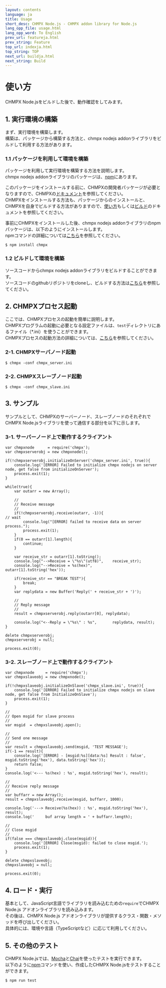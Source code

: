 ```yaml
---
layout: contents
language: ja
title: Usage
short_desc: CHMPX Node.js - CHMPX addon library for Node.js
lang_opp_file: usage.html
lang_opp_word: To English
prev_url: featureja.html
prev_string: Feature
top_url: indexja.html
top_string: TOP
next_url: buildja.html
next_string: Build
---
```


# 使い方
CHMPX Node.jsをビルドした後で、動作確認をしてみます。

## 1. 実行環境の構築
まず、実行環境を構築します。  
構築は、パッケージから構築する方法と、chmpx nodejs addonライブラリをビルドして利用する方法があります。

### 1.1 パッケージを利用して環境を構築
パッケージを利用して実行環境を構築する方法を説明します。  
chmpx nodejs addonライブラリのパッケージは、[npm](https://www.npmjs.com/package/chmpx)にあります。  

このパッケージをインストールする前に、CHMPXの開発者パッケージが必要となりますので、CHMPXの[ドキュメント](https://chmpx.antpick.ax/indexja.html)を参照してください。  
CHMPXをインストールする方法も、パッケージからのインストールと、CHMPXを自身でビルドする方法がありますので、[使い方](https://chmpx.antpick.ax/usageja.html)もしくは[ビルド](https://chmpx.antpick.ax/buildja.html)のドキュメントを参照してください。  

事前にCHMPXをインストールした後、chmpx nodejs addonライブラリのnpmパッケージは、以下のようにインストールします。  
npmコマンドの詳細については[こちら](https://docs.npmjs.com/misc/index.html#npm1)を参照してください。  
```
$ npm install chmpx
```
### 1.2 ビルドして環境を構築
ソースコードからchmpx nodejs addonライブラリをビルドすることができます。  
ソースコードのgithubリポジトリをcloneし、ビルドする方法は[こちら](https://nodejs.chmpx.antpick.ax/buildja.html)を参照してください。

## 2. CHMPXプロセス起動
ここでは、CHMPXプロセスの起動を簡単に説明します。  
CHMPXプログラムの起動に必要となる設定ファイルは、`test`ディレクトリにあるファイル（*.ini）を使うことができます。  
CHMPXプロセスの起動方法の詳細については、[こちら](https://chmpx.antpick.ax/usageja.html)を参照してください。

### 2-1. CHMPXサーバノード起動
```
$ chmpx -conf chmpx_server.ini
```
### 2-2. CHMPXスレーブノード起動
```
$ chmpx -conf chmpx_slave.ini
```

## 3. サンプル
サンプルとして、CHMPXのサーバーノード、スレーブノードのそれぞれでCHMPX Node.jsライブラリを使って通信する部分を以下に示します。

### 3-1. サーバーノード上で動作するクライアント
```
var chmpxnode      = require('chmpx');
var chmpxserverobj = new chmpxnode();

if(!chmpxserverobj.initializeOnServer('chmpx_server.ini', true)){
	console.log('[ERROR] Failed to initialize chmpx nodejs on server node, get false from initializeOnServer');
	process.exit(1);
}

while(true){
	var outarr = new Array();

	//
	// Receive message
	//
	if(!chmpxserverobj.receive(outarr, -1)){								// wait
		console.log("[ERROR] failed to receive data on server process.");
		process.exit(1);
	}
	if(0 == outarr[1].length){
		continue;
	}

	var receive_str = outarr[1].toString();
	console.log("-->Receive = \"%s\"(utf8)",	receive_str);
	console.log("-->Receive = %s(hex)",			outarr[1].toString('hex'));

	if(receive_str == "BREAK TEST"){
		break;
	}
	var replydata = new Buffer('Reply(' + receive_str + ')');

	//
	// Reply message
	//
	result = chmpxserverobj.reply(outarr[0], replydata);

	console.log("<--Reply = \"%s\" : %s", 		replydata, result);
}

delete chmpxserverobj;
chmpxserverobj = null;

process.exit(0);
```

### 3-2. スレーブノード上で動作するクライアント
```
var chmpxnode     = require('chmpx');
var chmpxslaveobj = new chmpxnode();

if(!chmpxslaveobj.initializeOnSlave('chmpx_slave.ini', true)){
	console.log('[ERROR] Failed to initialize chmpx nodejs on slave node, get false from InitializeOnSlave');
	process.exit(1);
}

//
// Open msgid for slave process
//
var msgid  = chmpxslaveobj.open();

//
// Send one message
//
var result = chmpxslaveobj.send(msgid, 'TEST MESSAGE');
if(-1 == result){
	console.log('[ERROR] - [msgid:%s][data:%s] Result : false', msgid.toString('hex'), data.toString('hex'));
	return false;
}
console.log('<--- %s(hex) : %s', msgid.toString('hex'), result);

//
// Receive reply message
//
var buffarr = new Array();
result = chmpxslaveobj.receive(msgid, buffarr, 1000);

console.log('---> Receive(%s(hex)) : %s', msgid.toString('hex'), result);
console.log('     buf array length = ' + buffarr.length);

//
// Close msgid
//
if(false === chmpxslaveobj.close(msgid)){
	console.log('[ERROR] Close(msgid): failed to close msgid.');
	process.exit(1);
}

delete chmpxslaveobj;
chmpxslaveobj = null;

process.exit(0);
```

## 4. ロード・実行
基本として、JavaScript言語でライブラリを読み込むための`require`でCHMPX Node.js アドオンライブラリを読み込みます。  
その後は、CHMPX Node.js アドオンライブラリが提供するクラス・関数・メソッドを呼び出してください。  
具体的には、環境や言語（TypeScriptなど）に応じて利用してください。

## 5. その他のテスト  
CHMPX Node.jsでは、[Mocha](https://github.com/mochajs/mocha)と[Chai](https://github.com/chaijs/chai)を使ったテストを実行できます。  
以下のように[npm](https://www.npmjs.com/get-npm)コマンドを使い、作成したCHMPX Node.jsをテストすることができます。  
```
$ npm run test
```
